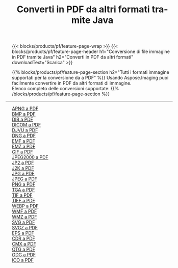 ﻿---
title: Converti in PDF da altri formati tramite Java 
weight: 3920
url: /it/java/conversion/to/pdf 
lang: it
langdirlevel: 2
locales: zh-hans,ja,it,ru,de,es,fr,nl,id,lt,pl,pt,vi,tr,ko,zh-hant,ar,hi,th,sv,cs,uk,he
description: Usando Aspose.Imaging puoi facilmente convertire in PDF da altri formati
---

{{< blocks/products/pf/feature-page-wrap >}}
{{< blocks/products/pf/feature-page-header h1="Conversione di file immagine in PDF tramite Java" h2="Converti in PDF da altri formati" downloadText="Scarica" >}}


{{% blocks/products/pf/feature-page-section  h2="Tutti i formati immagine supportati per la conversione da a PDF" %}}
Usando Aspose.Imaging puoi facilmente convertire in PDF da altri formati di immagine.
<br/>
Elenco completo delle conversioni supportate:
{{% /blocks/products/pf/feature-page-section %}}
<div class="container-fluid productfamilypage bg-gray">
    <div class="convertypes bg-gray agp-content section">
        <div class="container">
		<hr style="margin-left:-20px;"/>
		<div class="row other-converters">
		    <div class='col-md-2 other-converter remove-lp remove-rp'><a href="/imaging/it/java/conversion/apng-to-pdf" >APNG a PDF</a></div>
<div class='col-md-2 other-converter remove-lp remove-rp'><a href="/imaging/it/java/conversion/bmp-to-pdf" >BMP a PDF</a></div>
<div class='col-md-2 other-converter remove-lp remove-rp'><a href="/imaging/it/java/conversion/dib-to-pdf" >DIB a PDF</a></div>
<div class='col-md-2 other-converter remove-lp remove-rp'><a href="/imaging/it/java/conversion/dicom-to-pdf" >DICOM a PDF</a></div>
<div class='col-md-2 other-converter remove-lp remove-rp'><a href="/imaging/it/java/conversion/djvu-to-pdf" >DJVU a PDF</a></div>
<div class='col-md-2 other-converter remove-lp remove-rp'><a href="/imaging/it/java/conversion/dng-to-pdf" >DNG a PDF</a></div>
<div class='col-md-2 other-converter remove-lp remove-rp'><a href="/imaging/it/java/conversion/emf-to-pdf" >EMF a PDF</a></div>
<div class='col-md-2 other-converter remove-lp remove-rp'><a href="/imaging/it/java/conversion/emz-to-pdf" >EMZ a PDF</a></div>
<div class='col-md-2 other-converter remove-lp remove-rp'><a href="/imaging/it/java/conversion/gif-to-pdf" >GIF a PDF</a></div>
<div class='col-md-2 other-converter remove-lp remove-rp'><a href="/imaging/it/java/conversion/jpeg2000-to-pdf" >JPEG2000 a PDF</a></div>
<div class='col-md-2 other-converter remove-lp remove-rp'><a href="/imaging/it/java/conversion/jp2-to-pdf" >JP2 a PDF</a></div>
<div class='col-md-2 other-converter remove-lp remove-rp'><a href="/imaging/it/java/conversion/j2k-to-pdf" >J2K a PDF</a></div>
<div class='col-md-2 other-converter remove-lp remove-rp'><a href="/imaging/it/java/conversion/jpg-to-pdf" >JPG a PDF</a></div>
<div class='col-md-2 other-converter remove-lp remove-rp'><a href="/imaging/it/java/conversion/jpeg-to-pdf" >JPEG a PDF</a></div>
<div class='col-md-2 other-converter remove-lp remove-rp'><a href="/imaging/it/java/conversion/png-to-pdf" >PNG a PDF</a></div>
<div class='col-md-2 other-converter remove-lp remove-rp'><a href="/imaging/it/java/conversion/tga-to-pdf" >TGA a PDF</a></div>
<div class='col-md-2 other-converter remove-lp remove-rp'><a href="/imaging/it/java/conversion/tif-to-pdf" >TIF a PDF</a></div>
<div class='col-md-2 other-converter remove-lp remove-rp'><a href="/imaging/it/java/conversion/tiff-to-pdf" >TIFF a PDF</a></div>
<div class='col-md-2 other-converter remove-lp remove-rp'><a href="/imaging/it/java/conversion/webp-to-pdf" >WEBP a PDF</a></div>
<div class='col-md-2 other-converter remove-lp remove-rp'><a href="/imaging/it/java/conversion/wmf-to-pdf" >WMF a PDF</a></div>
<div class='col-md-2 other-converter remove-lp remove-rp'><a href="/imaging/it/java/conversion/wmz-to-pdf" >WMZ a PDF</a></div>
<div class='col-md-2 other-converter remove-lp remove-rp'><a href="/imaging/it/java/conversion/svg-to-pdf" >SVG a PDF</a></div>
<div class='col-md-2 other-converter remove-lp remove-rp'><a href="/imaging/it/java/conversion/svgz-to-pdf" >SVGZ a PDF</a></div>
<div class='col-md-2 other-converter remove-lp remove-rp'><a href="/imaging/it/java/conversion/eps-to-pdf" >EPS a PDF</a></div>
<div class='col-md-2 other-converter remove-lp remove-rp'><a href="/imaging/it/java/conversion/cdr-to-pdf" >CDR a PDF</a></div>
<div class='col-md-2 other-converter remove-lp remove-rp'><a href="/imaging/it/java/conversion/cmx-to-pdf" >CMX a PDF</a></div>
<div class='col-md-2 other-converter remove-lp remove-rp'><a href="/imaging/it/java/conversion/otg-to-pdf" >OTG a PDF</a></div>
<div class='col-md-2 other-converter remove-lp remove-rp'><a href="/imaging/it/java/conversion/odg-to-pdf" >ODG a PDF</a></div>
<div class='col-md-2 other-converter remove-lp remove-rp'><a href="/imaging/it/java/conversion/ico-to-pdf" >ICO a PDF</a></div>
                </div>
        </div>
    </div>
</div>
<br/>

